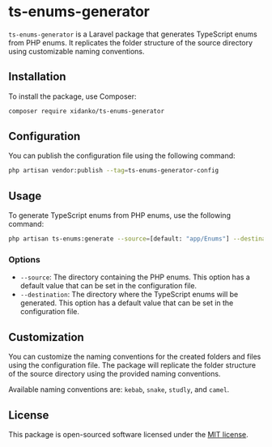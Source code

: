 # ts-enums-generator
`ts-enums-generator` is a Laravel package that generates TypeScript enums from PHP enums. It replicates the folder structure of the source directory using customizable naming conventions.

## Installation
To install the package, use Composer:
```bash
composer require xidanko/ts-enums-generator
```

## Configuration
You can publish the configuration file using the following command:
```bash 
php artisan vendor:publish --tag=ts-enums-generator-config
```

## Usage
To generate TypeScript enums from PHP enums, use the following command:
```bash 
php artisan ts-enums:generate --source=[default: "app/Enums"] --destination=[default: "resources/ts/enums"]
```

### Options
- `--source`: The directory containing the PHP enums. This option has a default value that can be set in the configuration file.
- `--destination`: The directory where the TypeScript enums will be generated. This option has a default value that can be set in the configuration file.

## Customization
You can customize the naming conventions for the created folders and files using the configuration file. The package will replicate the folder structure of the source directory using the provided naming conventions.

Available naming conventions are: `kebab`, `snake`, `studly`, and `camel`.

## License
This package is open-sourced software licensed under the [MIT license](https://opensource.org/licenses/MIT).
